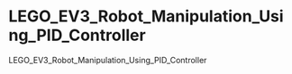 # LEGO_EV3_Robot_Manipulation_Using_PID_Controller
 LEGO_EV3_Robot_Manipulation_Using_PID_Controller
